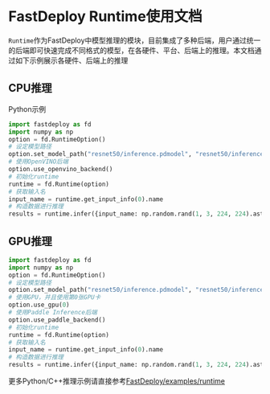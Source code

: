 # FastDeploy Runtime使用文档

`Runtime`作为FastDeploy中模型推理的模块，目前集成了多种后端，用户通过统一的后端即可快速完成不同格式的模型，在各硬件、平台、后端上的推理。本文档通过如下示例展示各硬件、后端上的推理

## CPU推理

Python示例

```python
import fastdeploy as fd
import numpy as np
option = fd.RuntimeOption()
# 设定模型路径
option.set_model_path("resnet50/inference.pdmodel", "resnet50/inference.pdiparams")
# 使用OpenVINO后端
option.use_openvino_backend()
# 初始化runtime
runtime = fd.Runtime(option)
# 获取输入名
input_name = runtime.get_input_info(0).name
# 构造数据进行推理
results = runtime.infer({input_name: np.random.rand(1, 3, 224, 224).astype("float32")})
```

## GPU推理
```python
import fastdeploy as fd
import numpy as np
option = fd.RuntimeOption()
# 设定模型路径
option.set_model_path("resnet50/inference.pdmodel", "resnet50/inference.pdiparams")
# 使用GPU，并且使用第0张GPU卡
option.use_gpu(0)
# 使用Paddle Inference后端
option.use_paddle_backend()
# 初始化runtime
runtime = fd.Runtime(option)
# 获取输入名
input_name = runtime.get_input_info(0).name
# 构造数据进行推理
results = runtime.infer({input_name: np.random.rand(1, 3, 224, 224).astype("float32")})
```

更多Python/C++推理示例请直接参考[FastDeploy/examples/runtime](../../examples/runtime)
